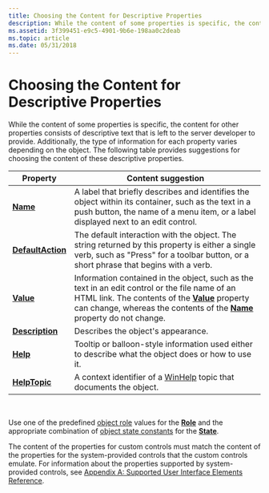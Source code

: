 ```yaml
---
title: Choosing the Content for Descriptive Properties
description: While the content of some properties is specific, the content for other properties consists of descriptive text that is left to the server developer to provide.
ms.assetid: 3f399451-e9c5-4901-9b6e-198aa0c2deab
ms.topic: article
ms.date: 05/31/2018
---
```


# Choosing the Content for Descriptive Properties

While the content of some properties is specific, the content for other properties consists of descriptive text that is left to the server developer to provide. Additionally, the type of information for each property varies depending on the object. The following table provides suggestions for choosing the content of these descriptive properties.



| Property                                        | Content suggestion                                                                                                                                                                                                                                                    |
|-------------------------------------------------|-----------------------------------------------------------------------------------------------------------------------------------------------------------------------------------------------------------------------------------------------------------------------|
| [**Name**](name-property.md)                   | A label that briefly describes and identifies the object within its container, such as the text in a push button, the name of a menu item, or a label displayed next to an edit control.                                                                              |
| [**DefaultAction**](defaultaction-property.md) | The default interaction with the object. The string returned by this property is either a single verb, such as "Press" for a toolbar button, or a short phrase that begins with a verb.                                                                               |
| [**Value**](value-property.md)                 | Information contained in the object, such as the text in an edit control or the file name of an HTML link. The contents of the [**Value**](value-property.md) property can change, whereas the contents of the [**Name**](name-property.md) property do not change. |
| [**Description**](description-property.md)     | Describes the object's appearance.                                                                                                                                                                                                                                    |
| [**Help**](help-property.md)                   | Tooltip or balloon-style information used either to describe what the object does or how to use it.                                                                                                                                                                   |
| [**HelpTopic**](helptopic-property.md)         | A context identifier of a [WinHelp](/windows/win32/api/winuser/nf-winuser-winhelpa) topic that documents the object.                                                                                                                                                 |



 

Use one of the predefined [object role](object-roles.md) values for the [**Role**](role-property.md) and the appropriate combination of [object state constants](object-state-constants.md) for the [**State**](state-property.md).

The content of the properties for custom controls must match the content of the properties for the system-provided controls that the custom controls emulate. For information about the properties supported by system-provided controls, see [Appendix A: Supported User Interface Elements Reference](appendix-a--supported-user-interface-elements-reference.md).

 

 